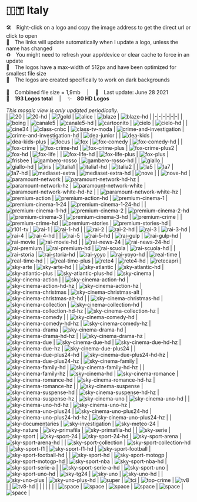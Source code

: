🇮🇹 Italy
===============
🛠 Right-click on a logo and copy the image address to get the direct url or click to open  
🔗 The links will update automatically when I update a logo, unless the name has changed  
♻️ You might need to refresh your app/device or clear cache to force in an update  
📐 The logos have a max-width of 512px and have been optimized for smallest file size  
🖤 The logos are created specifically to work on dark backgrounds  
   
💾 Combined file size = 1,9mb  |  📅 Last update: June 28 2021  
🎨 __193 Logos total__  |  ✨ __80 HD Logos__
   
   
*This mosaic view is only updated periodically.*  
| ![20] | ![20-hd] | ![7gold] | ![alice] | ![blaze] | ![blaze-hd] |
|-|-|-|-|-|-|
| ![boing] | ![canale5] | ![canale5-hd] | ![cartoonito] | ![cielo] | ![cielo-hd] |
| ![cine34] | ![class-cnbc] | ![class-tv-moda] | ![crime-and-investigation] | ![crime-and-investigation-hd] | ![dea-junior] |
| ![dea-kids] | ![dea-kids-plus] | ![focus] | ![fox] | ![fox-comedy] | ![fox-comedy-hd] |
| ![fox-crime] | ![fox-crime-hd] | ![fox-crime-plus] | ![fox-crime-plus2] | ![fox-hd] | ![fox-life] |
| ![fox-life-hd] | ![fox-life-plus] | ![fox-plus] | ![frisbee] | ![gambero-rosso] | ![gambero-rosso-hd] |
| ![giallo] | ![giallo-hd] | ![iris] | ![italia1] | ![italia1-hd] | ![italia2] |
| ![la5] | ![la7] | ![la7-hd] | ![mediaset-extra] | ![mediaset-extra-hd] | ![nove] |
| ![nove-hd] | ![paramount-network] | ![paramount-network-hd-hz] | ![paramount-network-hz] | ![paramount-network-white] | ![paramount-network-white-hd-hz] |
| ![paramount-network-white-hz] | ![premium-action] | ![premium-action-hd] | ![premium-cinema-1] | ![premium-cinema-1-24] | ![premium-cinema-1-24-hd] |
| ![premium-cinema-1-hd] | ![premium-cinema-2] | ![premium-cinema-2-hd] | ![premium-cinema-3] | ![premium-cinema-3-hd] | ![premium-crime] |
| ![premium-crime-hd] | ![premium-stories] | ![premium-stories-hd] | ![r101-tv] | ![rai-1] | ![rai-1-hd] |
| ![rai-2] | ![rai-2-hd] | ![rai-3] | ![rai-3-hd] | ![rai-4] | ![rai-4-hd] |
| ![rai-5] | ![rai-5-hd] | ![rai-gulp] | ![rai-gulp-hd] | ![rai-movie] | ![rai-movie-hd] |
| ![rai-news-24] | ![rai-news-24-hd] | ![rai-premium] | ![rai-premium-hd] | ![rai-scuola] | ![rai-scuola-hd] |
| ![rai-storia] | ![rai-storia-hd] | ![rai-yoyo] | ![rai-yoyo-hd] | ![real-time] | ![real-time-hd] |
| ![real-time-plus] | ![rete4] | ![rete4-hd] | ![retecapri] | ![sky-arte] | ![sky-arte-hd] |
| ![sky-atlantic] | ![sky-atlantic-hd] | ![sky-atlantic-plus] | ![sky-atlantic-plus-hd] | ![sky-cinema] | ![sky-cinema-action] |
| ![sky-cinema-action-hd] | ![sky-cinema-action-hd-hz] | ![sky-cinema-action-hz] | ![sky-cinema-christmas] | ![sky-cinema-christmas-alt] | ![sky-cinema-christmas-alt-hd] |
| ![sky-cinema-christmas-hd] | ![sky-cinema-collection] | ![sky-cinema-collection-hd] | ![sky-cinema-collection-hd-hz] | ![sky-cinema-collection-hz] | ![sky-cinema-comedy] |
| ![sky-cinema-comedy-hd] | ![sky-cinema-comedy-hd-hz] | ![sky-cinema-comedy-hz] | ![sky-cinema-drama] | ![sky-cinema-drama-hd] | ![sky-cinema-drama-hd-hz] |
| ![sky-cinema-drama-hz] | ![sky-cinema-due] | ![sky-cinema-due-hd] | ![sky-cinema-due-hd-hz] | ![sky-cinema-due-hz] | ![sky-cinema-due-plus24] |
| ![sky-cinema-due-plus24-hd] | ![sky-cinema-due-plus24-hd-hz] | ![sky-cinema-due-plus24-hz] | ![sky-cinema-family] | ![sky-cinema-family-hd] | ![sky-cinema-family-hd-hz] |
| ![sky-cinema-family-hz] | ![sky-cinema-hd] | ![sky-cinema-romance] | ![sky-cinema-romance-hd] | ![sky-cinema-romance-hd-hz] | ![sky-cinema-romance-hz] |
| ![sky-cinema-suspense] | ![sky-cinema-suspense-hd] | ![sky-cinema-suspense-hd-hz] | ![sky-cinema-suspense-hz] | ![sky-cinema-uno] | ![sky-cinema-uno-hd] |
| ![sky-cinema-uno-hd-hz] | ![sky-cinema-uno-hz] | ![sky-cinema-uno-plus24] | ![sky-cinema-uno-plus24-hd] | ![sky-cinema-uno-plus24-hd-hz] | ![sky-cinema-uno-plus24-hz] |
| ![sky-documentaries] | ![sky-investigation] | ![sky-meteo-24] | ![sky-nature] | ![sky-primafila] | ![sky-primafila-hd] |
| ![sky-serie] | ![sky-sport] | ![sky-sport-24] | ![sky-sport-24-hd] | ![sky-sport-arena] | ![sky-sport-arena-hd] |
| ![sky-sport-collection] | ![sky-sport-collection-hd] | ![sky-sport-f1] | ![sky-sport-f1-hd] | ![sky-sport-football] | ![sky-sport-football-hd] |
| ![sky-sport-hd] | ![sky-sport-motogp] | ![sky-sport-motogp-hd] | ![sky-sport-nba] | ![sky-sport-nba-hd] | ![sky-sport-serie-a] |
| ![sky-sport-serie-a-hd] | ![sky-sport-uno] | ![sky-sport-uno-hd] | ![sky-tg24] | ![sky-uno] | ![sky-uno-hd] |
| ![sky-uno-plus] | ![sky-uno-plus-hd] | ![super] | ![tci] | ![top-crime] | ![tv8] |
| ![tv8-hd] |  |  |  |  |  |
| ![space] | ![space] | ![space] | ![space] | ![space] | ![space] |

[20]:https://raw.githubusercontent.com/Tapiosinn/tv-logos/master/countries/italy/20-it.png
[20-hd]:https://raw.githubusercontent.com/Tapiosinn/tv-logos/master/countries/italy/hd/20-hd-it.png
[7gold]:https://raw.githubusercontent.com/Tapiosinn/tv-logos/master/countries/italy/7gold-it.png
[alice]:https://raw.githubusercontent.com/Tapiosinn/tv-logos/master/countries/italy/alice-it.png
[blaze]:https://raw.githubusercontent.com/Tapiosinn/tv-logos/master/countries/italy/blaze-it.png
[blaze-hd]:https://raw.githubusercontent.com/Tapiosinn/tv-logos/master/countries/italy/hd/blaze-hd-it.png
[boing]:https://raw.githubusercontent.com/Tapiosinn/tv-logos/master/countries/italy/boing-it.png
[canale5]:https://raw.githubusercontent.com/Tapiosinn/tv-logos/master/countries/italy/canale5-it.png
[canale5-hd]:https://raw.githubusercontent.com/Tapiosinn/tv-logos/master/countries/italy/hd/canale5-hd-it.png
[cartoonito]:https://raw.githubusercontent.com/Tapiosinn/tv-logos/master/countries/italy/cartoonito-it.png
[cielo]:https://raw.githubusercontent.com/Tapiosinn/tv-logos/master/countries/italy/cielo-it.png
[cielo-hd]:https://raw.githubusercontent.com/Tapiosinn/tv-logos/master/countries/italy/hd/cielo-hd-it.png
[cine34]:https://raw.githubusercontent.com/Tapiosinn/tv-logos/master/countries/italy/cine34-it.png
[class-cnbc]:https://raw.githubusercontent.com/Tapiosinn/tv-logos/master/countries/italy/class-cnbc-it.png
[class-tv-moda]:https://raw.githubusercontent.com/Tapiosinn/tv-logos/master/countries/italy/class-tv-moda-it.png
[crime-and-investigation]:https://raw.githubusercontent.com/Tapiosinn/tv-logos/master/countries/italy/crime-and-investigation-it.png
[crime-and-investigation-hd]:https://raw.githubusercontent.com/Tapiosinn/tv-logos/master/countries/italy/hd/crime-and-investigation-hd-it.png
[dea-junior]:https://raw.githubusercontent.com/Tapiosinn/tv-logos/master/countries/italy/dea-junior-it.png
[dea-kids]:https://raw.githubusercontent.com/Tapiosinn/tv-logos/master/countries/italy/dea-kids-it.png
[dea-kids-plus]:https://raw.githubusercontent.com/Tapiosinn/tv-logos/master/countries/italy/dea-kids-plus-it.png
[focus]:https://raw.githubusercontent.com/Tapiosinn/tv-logos/master/countries/italy/focus-it.png
[fox]:https://raw.githubusercontent.com/Tapiosinn/tv-logos/master/countries/italy/fox-it.png
[fox-comedy]:https://raw.githubusercontent.com/Tapiosinn/tv-logos/master/countries/italy/fox-comedy-it.png
[fox-comedy-hd]:https://raw.githubusercontent.com/Tapiosinn/tv-logos/master/countries/italy/hd/fox-comedy-hd-it.png
[fox-crime]:https://raw.githubusercontent.com/Tapiosinn/tv-logos/master/countries/italy/fox-crime-it.png
[fox-crime-hd]:https://raw.githubusercontent.com/Tapiosinn/tv-logos/master/countries/italy/hd/fox-crime-hd-it.png
[fox-crime-plus]:https://raw.githubusercontent.com/Tapiosinn/tv-logos/master/countries/italy/fox-crime-plus-it.png
[fox-crime-plus2]:https://raw.githubusercontent.com/Tapiosinn/tv-logos/master/countries/italy/fox-crime-plus2-it.png
[fox-hd]:https://raw.githubusercontent.com/Tapiosinn/tv-logos/master/countries/italy/hd/fox-hd-it.png
[fox-life]:https://raw.githubusercontent.com/Tapiosinn/tv-logos/master/countries/italy/fox-life-it.png
[fox-life-hd]:https://raw.githubusercontent.com/Tapiosinn/tv-logos/master/countries/italy/hd/fox-life-hd-it.png
[fox-life-plus]:https://raw.githubusercontent.com/Tapiosinn/tv-logos/master/countries/italy/fox-life-plus-it.png
[fox-plus]:https://raw.githubusercontent.com/Tapiosinn/tv-logos/master/countries/italy/fox-plus-it.png
[frisbee]:https://raw.githubusercontent.com/Tapiosinn/tv-logos/master/countries/italy/frisbee-it.png
[gambero-rosso]:https://raw.githubusercontent.com/Tapiosinn/tv-logos/master/countries/italy/gambero-rosso-it.png
[gambero-rosso-hd]:https://raw.githubusercontent.com/Tapiosinn/tv-logos/master/countries/italy/hd/gambero-rosso-hd-it.png
[giallo]:https://raw.githubusercontent.com/Tapiosinn/tv-logos/master/countries/italy/giallo-it.png
[giallo-hd]:https://raw.githubusercontent.com/Tapiosinn/tv-logos/master/countries/italy/hd/giallo-hd-it.png
[iris]:https://raw.githubusercontent.com/Tapiosinn/tv-logos/master/countries/italy/iris-it.png
[italia1]:https://raw.githubusercontent.com/Tapiosinn/tv-logos/master/countries/italy/italia1-it.png
[italia1-hd]:https://raw.githubusercontent.com/Tapiosinn/tv-logos/master/countries/italy/hd/italia1-hd-it.png
[italia2]:https://raw.githubusercontent.com/Tapiosinn/tv-logos/master/countries/italy/italia2-it.png
[la5]:https://raw.githubusercontent.com/Tapiosinn/tv-logos/master/countries/italy/la5-it.png
[la7]:https://raw.githubusercontent.com/Tapiosinn/tv-logos/master/countries/italy/la7-it.png
[la7-hd]:https://raw.githubusercontent.com/Tapiosinn/tv-logos/master/countries/italy/hd/la7-hd-it.png
[mediaset-extra]:https://raw.githubusercontent.com/Tapiosinn/tv-logos/master/countries/italy/mediaset-extra-it.png
[mediaset-extra-hd]:https://raw.githubusercontent.com/Tapiosinn/tv-logos/master/countries/italy/hd/mediaset-extra-hd-it.png
[nove]:https://raw.githubusercontent.com/Tapiosinn/tv-logos/master/countries/italy/nove-it.png
[nove-hd]:https://raw.githubusercontent.com/Tapiosinn/tv-logos/master/countries/italy/hd/nove-hd-it.png
[paramount-network]:https://raw.githubusercontent.com/Tapiosinn/tv-logos/master/countries/italy/paramount-network-it.png
[paramount-network-hd-hz]:https://raw.githubusercontent.com/Tapiosinn/tv-logos/master/countries/italy/hd/paramount-network-hd-hz-it.png
[paramount-network-hz]:https://raw.githubusercontent.com/Tapiosinn/tv-logos/master/countries/italy/paramount-network-hz-it.png
[paramount-network-white]:https://raw.githubusercontent.com/Tapiosinn/tv-logos/master/countries/italy/paramount-network-white-it.png
[paramount-network-white-hd-hz]:https://raw.githubusercontent.com/Tapiosinn/tv-logos/master/countries/italy/hd/paramount-network-white-hd-hz-it.png
[paramount-network-white-hz]:https://raw.githubusercontent.com/Tapiosinn/tv-logos/master/countries/italy/paramount-network-white-hz-it.png
[premium-action]:https://raw.githubusercontent.com/Tapiosinn/tv-logos/master/countries/italy/premium-action-it.png
[premium-action-hd]:https://raw.githubusercontent.com/Tapiosinn/tv-logos/master/countries/italy/hd/premium-action-hd-it.png
[premium-cinema-1]:https://raw.githubusercontent.com/Tapiosinn/tv-logos/master/countries/italy/premium-cinema-1-it.png
[premium-cinema-1-24]:https://raw.githubusercontent.com/Tapiosinn/tv-logos/master/countries/italy/premium-cinema-1-24-it.png
[premium-cinema-1-24-hd]:https://raw.githubusercontent.com/Tapiosinn/tv-logos/master/countries/italy/hd/premium-cinema-1-24-hd-it.png
[premium-cinema-1-hd]:https://raw.githubusercontent.com/Tapiosinn/tv-logos/master/countries/italy/hd/premium-cinema-1-hd-it.png
[premium-cinema-2]:https://raw.githubusercontent.com/Tapiosinn/tv-logos/master/countries/italy/premium-cinema-2-it.png
[premium-cinema-2-hd]:https://raw.githubusercontent.com/Tapiosinn/tv-logos/master/countries/italy/hd/premium-cinema-2-hd-it.png
[premium-cinema-3]:https://raw.githubusercontent.com/Tapiosinn/tv-logos/master/countries/italy/premium-cinema-3-it.png
[premium-cinema-3-hd]:https://raw.githubusercontent.com/Tapiosinn/tv-logos/master/countries/italy/hd/premium-cinema-3-hd-it.png
[premium-crime]:https://raw.githubusercontent.com/Tapiosinn/tv-logos/master/countries/italy/premium-crime-it.png
[premium-crime-hd]:https://raw.githubusercontent.com/Tapiosinn/tv-logos/master/countries/italy/hd/premium-crime-hd-it.png
[premium-stories]:https://raw.githubusercontent.com/Tapiosinn/tv-logos/master/countries/italy/premium-stories-it.png
[premium-stories-hd]:https://raw.githubusercontent.com/Tapiosinn/tv-logos/master/countries/italy/hd/premium-stories-hd-it.png
[r101-tv]:https://raw.githubusercontent.com/Tapiosinn/tv-logos/master/countries/italy/r101-tv-it.png
[rai-1]:https://raw.githubusercontent.com/Tapiosinn/tv-logos/master/countries/italy/rai-1-it.png
[rai-1-hd]:https://raw.githubusercontent.com/Tapiosinn/tv-logos/master/countries/italy/hd/rai-1-hd-it.png
[rai-2]:https://raw.githubusercontent.com/Tapiosinn/tv-logos/master/countries/italy/rai-2-it.png
[rai-2-hd]:https://raw.githubusercontent.com/Tapiosinn/tv-logos/master/countries/italy/hd/rai-2-hd-it.png
[rai-3]:https://raw.githubusercontent.com/Tapiosinn/tv-logos/master/countries/italy/rai-3-it.png
[rai-3-hd]:https://raw.githubusercontent.com/Tapiosinn/tv-logos/master/countries/italy/hd/rai-3-hd-it.png
[rai-4]:https://raw.githubusercontent.com/Tapiosinn/tv-logos/master/countries/italy/rai-4-it.png
[rai-4-hd]:https://raw.githubusercontent.com/Tapiosinn/tv-logos/master/countries/italy/hd/rai-4-hd-it.png
[rai-5]:https://raw.githubusercontent.com/Tapiosinn/tv-logos/master/countries/italy/rai-5-it.png
[rai-5-hd]:https://raw.githubusercontent.com/Tapiosinn/tv-logos/master/countries/italy/hd/rai-5-hd-it.png
[rai-gulp]:https://raw.githubusercontent.com/Tapiosinn/tv-logos/master/countries/italy/rai-gulp-it.png
[rai-gulp-hd]:https://raw.githubusercontent.com/Tapiosinn/tv-logos/master/countries/italy/hd/rai-gulp-hd-it.png
[rai-movie]:https://raw.githubusercontent.com/Tapiosinn/tv-logos/master/countries/italy/rai-movie-it.png
[rai-movie-hd]:https://raw.githubusercontent.com/Tapiosinn/tv-logos/master/countries/italy/hd/rai-movie-hd-it.png
[rai-news-24]:https://raw.githubusercontent.com/Tapiosinn/tv-logos/master/countries/italy/rai-news-24-it.png
[rai-news-24-hd]:https://raw.githubusercontent.com/Tapiosinn/tv-logos/master/countries/italy/hd/rai-news-24-hd-it.png
[rai-premium]:https://raw.githubusercontent.com/Tapiosinn/tv-logos/master/countries/italy/rai-premium-it.png
[rai-premium-hd]:https://raw.githubusercontent.com/Tapiosinn/tv-logos/master/countries/italy/hd/rai-premium-hd-it.png
[rai-scuola]:https://raw.githubusercontent.com/Tapiosinn/tv-logos/master/countries/italy/rai-scuola-it.png
[rai-scuola-hd]:https://raw.githubusercontent.com/Tapiosinn/tv-logos/master/countries/italy/hd/rai-scuola-hd-it.png
[rai-storia]:https://raw.githubusercontent.com/Tapiosinn/tv-logos/master/countries/italy/rai-storia-it.png
[rai-storia-hd]:https://raw.githubusercontent.com/Tapiosinn/tv-logos/master/countries/italy/hd/rai-storia-hd-it.png
[rai-yoyo]:https://raw.githubusercontent.com/Tapiosinn/tv-logos/master/countries/italy/rai-yoyo-it.png
[rai-yoyo-hd]:https://raw.githubusercontent.com/Tapiosinn/tv-logos/master/countries/italy/hd/rai-yoyo-hd-it.png
[real-time]:https://raw.githubusercontent.com/Tapiosinn/tv-logos/master/countries/italy/real-time-it.png
[real-time-hd]:https://raw.githubusercontent.com/Tapiosinn/tv-logos/master/countries/italy/hd/real-time-hd-it.png
[real-time-plus]:https://raw.githubusercontent.com/Tapiosinn/tv-logos/master/countries/italy/real-time-plus-it.png
[rete4]:https://raw.githubusercontent.com/Tapiosinn/tv-logos/master/countries/italy/rete4-it.png
[rete4-hd]:https://raw.githubusercontent.com/Tapiosinn/tv-logos/master/countries/italy/hd/rete4-hd-it.png
[retecapri]:https://raw.githubusercontent.com/Tapiosinn/tv-logos/master/countries/italy/retecapri-it.png
[sky-arte]:https://raw.githubusercontent.com/Tapiosinn/tv-logos/master/countries/italy/sky-arte-it.png
[sky-arte-hd]:https://raw.githubusercontent.com/Tapiosinn/tv-logos/master/countries/italy/hd/sky-arte-hd-it.png
[sky-atlantic]:https://raw.githubusercontent.com/Tapiosinn/tv-logos/master/countries/italy/sky-atlantic-it.png
[sky-atlantic-hd]:https://raw.githubusercontent.com/Tapiosinn/tv-logos/master/countries/italy/hd/sky-atlantic-hd-it.png
[sky-atlantic-plus]:https://raw.githubusercontent.com/Tapiosinn/tv-logos/master/countries/italy/sky-atlantic-plus-it.png
[sky-atlantic-plus-hd]:https://raw.githubusercontent.com/Tapiosinn/tv-logos/master/countries/italy/hd/sky-atlantic-plus-hd-it.png
[sky-cinema]:https://raw.githubusercontent.com/Tapiosinn/tv-logos/master/countries/italy/sky-cinema-it.png
[sky-cinema-action]:https://raw.githubusercontent.com/Tapiosinn/tv-logos/master/countries/italy/sky-cinema-action-it.png
[sky-cinema-action-hd]:https://raw.githubusercontent.com/Tapiosinn/tv-logos/master/countries/italy/hd/sky-cinema-action-hd-it.png
[sky-cinema-action-hd-hz]:https://raw.githubusercontent.com/Tapiosinn/tv-logos/master/countries/italy/hd/sky-cinema-action-hd-hz-it.png
[sky-cinema-action-hz]:https://raw.githubusercontent.com/Tapiosinn/tv-logos/master/countries/italy/sky-cinema-action-hz-it.png
[sky-cinema-christmas]:https://raw.githubusercontent.com/Tapiosinn/tv-logos/master/countries/italy/sky-cinema-christmas-it.png
[sky-cinema-christmas-alt]:https://raw.githubusercontent.com/Tapiosinn/tv-logos/master/countries/italy/sky-cinema-christmas-alt-it.png
[sky-cinema-christmas-alt-hd]:https://raw.githubusercontent.com/Tapiosinn/tv-logos/master/countries/italy/hd/sky-cinema-christmas-alt-hd-it.png
[sky-cinema-christmas-hd]:https://raw.githubusercontent.com/Tapiosinn/tv-logos/master/countries/italy/hd/sky-cinema-christmas-hd-it.png
[sky-cinema-collection]:https://raw.githubusercontent.com/Tapiosinn/tv-logos/master/countries/italy/sky-cinema-collection-it.png
[sky-cinema-collection-hd]:https://raw.githubusercontent.com/Tapiosinn/tv-logos/master/countries/italy/hd/sky-cinema-collection-hd-it.png
[sky-cinema-collection-hd-hz]:https://raw.githubusercontent.com/Tapiosinn/tv-logos/master/countries/italy/hd/sky-cinema-collection-hd-hz-it.png
[sky-cinema-collection-hz]:https://raw.githubusercontent.com/Tapiosinn/tv-logos/master/countries/italy/sky-cinema-collection-hz-it.png
[sky-cinema-comedy]:https://raw.githubusercontent.com/Tapiosinn/tv-logos/master/countries/italy/sky-cinema-comedy-it.png
[sky-cinema-comedy-hd]:https://raw.githubusercontent.com/Tapiosinn/tv-logos/master/countries/italy/hd/sky-cinema-comedy-hd-it.png
[sky-cinema-comedy-hd-hz]:https://raw.githubusercontent.com/Tapiosinn/tv-logos/master/countries/italy/hd/sky-cinema-comedy-hd-hz-it.png
[sky-cinema-comedy-hz]:https://raw.githubusercontent.com/Tapiosinn/tv-logos/master/countries/italy/sky-cinema-comedy-hz-it.png
[sky-cinema-drama]:https://raw.githubusercontent.com/Tapiosinn/tv-logos/master/countries/italy/sky-cinema-drama-it.png
[sky-cinema-drama-hd]:https://raw.githubusercontent.com/Tapiosinn/tv-logos/master/countries/italy/hd/sky-cinema-drama-hd-it.png
[sky-cinema-drama-hd-hz]:https://raw.githubusercontent.com/Tapiosinn/tv-logos/master/countries/italy/hd/sky-cinema-drama-hd-hz-it.png
[sky-cinema-drama-hz]:https://raw.githubusercontent.com/Tapiosinn/tv-logos/master/countries/italy/sky-cinema-drama-hz-it.png
[sky-cinema-due]:https://raw.githubusercontent.com/Tapiosinn/tv-logos/master/countries/italy/sky-cinema-due-it.png
[sky-cinema-due-hd]:https://raw.githubusercontent.com/Tapiosinn/tv-logos/master/countries/italy/hd/sky-cinema-due-hd-it.png
[sky-cinema-due-hd-hz]:https://raw.githubusercontent.com/Tapiosinn/tv-logos/master/countries/italy/hd/sky-cinema-due-hd-hz-it.png
[sky-cinema-due-hz]:https://raw.githubusercontent.com/Tapiosinn/tv-logos/master/countries/italy/sky-cinema-due-hz-it.png
[sky-cinema-due-plus24]:https://raw.githubusercontent.com/Tapiosinn/tv-logos/master/countries/italy/sky-cinema-due-plus24-it.png
[sky-cinema-due-plus24-hd]:https://raw.githubusercontent.com/Tapiosinn/tv-logos/master/countries/italy/hd/sky-cinema-due-plus24-hd-it.png
[sky-cinema-due-plus24-hd-hz]:https://raw.githubusercontent.com/Tapiosinn/tv-logos/master/countries/italy/hd/sky-cinema-due-plus24-hd-hz-it.png
[sky-cinema-due-plus24-hz]:https://raw.githubusercontent.com/Tapiosinn/tv-logos/master/countries/italy/sky-cinema-due-plus24-hz-it.png
[sky-cinema-family]:https://raw.githubusercontent.com/Tapiosinn/tv-logos/master/countries/italy/sky-cinema-family-it.png
[sky-cinema-family-hd]:https://raw.githubusercontent.com/Tapiosinn/tv-logos/master/countries/italy/hd/sky-cinema-family-hd-it.png
[sky-cinema-family-hd-hz]:https://raw.githubusercontent.com/Tapiosinn/tv-logos/master/countries/italy/hd/sky-cinema-family-hd-hz-it.png
[sky-cinema-family-hz]:https://raw.githubusercontent.com/Tapiosinn/tv-logos/master/countries/italy/sky-cinema-family-hz-it.png
[sky-cinema-hd]:https://raw.githubusercontent.com/Tapiosinn/tv-logos/master/countries/italy/hd/sky-cinema-hd-it.png
[sky-cinema-romance]:https://raw.githubusercontent.com/Tapiosinn/tv-logos/master/countries/italy/sky-cinema-romance-it.png
[sky-cinema-romance-hd]:https://raw.githubusercontent.com/Tapiosinn/tv-logos/master/countries/italy/hd/sky-cinema-romance-hd-it.png
[sky-cinema-romance-hd-hz]:https://raw.githubusercontent.com/Tapiosinn/tv-logos/master/countries/italy/hd/sky-cinema-romance-hd-hz-it.png
[sky-cinema-romance-hz]:https://raw.githubusercontent.com/Tapiosinn/tv-logos/master/countries/italy/sky-cinema-romance-hz-it.png
[sky-cinema-suspense]:https://raw.githubusercontent.com/Tapiosinn/tv-logos/master/countries/italy/sky-cinema-suspense-it.png
[sky-cinema-suspense-hd]:https://raw.githubusercontent.com/Tapiosinn/tv-logos/master/countries/italy/hd/sky-cinema-suspense-hd-it.png
[sky-cinema-suspense-hd-hz]:https://raw.githubusercontent.com/Tapiosinn/tv-logos/master/countries/italy/hd/sky-cinema-suspense-hd-hz-it.png
[sky-cinema-suspense-hz]:https://raw.githubusercontent.com/Tapiosinn/tv-logos/master/countries/italy/sky-cinema-suspense-hz-it.png
[sky-cinema-uno]:https://raw.githubusercontent.com/Tapiosinn/tv-logos/master/countries/italy/sky-cinema-uno-it.png
[sky-cinema-uno-hd]:https://raw.githubusercontent.com/Tapiosinn/tv-logos/master/countries/italy/hd/sky-cinema-uno-hd-it.png
[sky-cinema-uno-hd-hz]:https://raw.githubusercontent.com/Tapiosinn/tv-logos/master/countries/italy/hd/sky-cinema-uno-hd-hz-it.png
[sky-cinema-uno-hz]:https://raw.githubusercontent.com/Tapiosinn/tv-logos/master/countries/italy/sky-cinema-uno-hz-it.png
[sky-cinema-uno-plus24]:https://raw.githubusercontent.com/Tapiosinn/tv-logos/master/countries/italy/sky-cinema-uno-plus24-it.png
[sky-cinema-uno-plus24-hd]:https://raw.githubusercontent.com/Tapiosinn/tv-logos/master/countries/italy/hd/sky-cinema-uno-plus24-hd-it.png
[sky-cinema-uno-plus24-hd-hz]:https://raw.githubusercontent.com/Tapiosinn/tv-logos/master/countries/italy/hd/sky-cinema-uno-plus24-hd-hz-it.png
[sky-cinema-uno-plus24-hz]:https://raw.githubusercontent.com/Tapiosinn/tv-logos/master/countries/italy/sky-cinema-uno-plus24-hz-it.png
[sky-documentaries]:https://raw.githubusercontent.com/Tapiosinn/tv-logos/master/countries/italy/sky-documentaries-it.png
[sky-investigation]:https://raw.githubusercontent.com/Tapiosinn/tv-logos/master/countries/italy/sky-investigation-it.png
[sky-meteo-24]:https://raw.githubusercontent.com/Tapiosinn/tv-logos/master/countries/italy/sky-meteo-24-it.png
[sky-nature]:https://raw.githubusercontent.com/Tapiosinn/tv-logos/master/countries/italy/sky-nature-it.png
[sky-primafila]:https://raw.githubusercontent.com/Tapiosinn/tv-logos/master/countries/italy/sky-primafila-it.png
[sky-primafila-hd]:https://raw.githubusercontent.com/Tapiosinn/tv-logos/master/countries/italy/hd/sky-primafila-hd-it.png
[sky-serie]:https://raw.githubusercontent.com/Tapiosinn/tv-logos/master/countries/italy/sky-serie-it.png
[sky-sport]:https://raw.githubusercontent.com/Tapiosinn/tv-logos/master/countries/italy/sky-sport-it.png
[sky-sport-24]:https://raw.githubusercontent.com/Tapiosinn/tv-logos/master/countries/italy/sky-sport-24-it.png
[sky-sport-24-hd]:https://raw.githubusercontent.com/Tapiosinn/tv-logos/master/countries/italy/hd/sky-sport-24-hd-it.png
[sky-sport-arena]:https://raw.githubusercontent.com/Tapiosinn/tv-logos/master/countries/italy/sky-sport-arena-it.png
[sky-sport-arena-hd]:https://raw.githubusercontent.com/Tapiosinn/tv-logos/master/countries/italy/hd/sky-sport-arena-hd-it.png
[sky-sport-collection]:https://raw.githubusercontent.com/Tapiosinn/tv-logos/master/countries/italy/sky-sport-collection-it.png
[sky-sport-collection-hd]:https://raw.githubusercontent.com/Tapiosinn/tv-logos/master/countries/italy/hd/sky-sport-collection-hd-it.png
[sky-sport-f1]:https://raw.githubusercontent.com/Tapiosinn/tv-logos/master/countries/italy/sky-sport-f1-it.png
[sky-sport-f1-hd]:https://raw.githubusercontent.com/Tapiosinn/tv-logos/master/countries/italy/hd/sky-sport-f1-hd-it.png
[sky-sport-football]:https://raw.githubusercontent.com/Tapiosinn/tv-logos/master/countries/italy/sky-sport-football-it.png
[sky-sport-football-hd]:https://raw.githubusercontent.com/Tapiosinn/tv-logos/master/countries/italy/hd/sky-sport-football-hd-it.png
[sky-sport-hd]:https://raw.githubusercontent.com/Tapiosinn/tv-logos/master/countries/italy/hd/sky-sport-hd-it.png
[sky-sport-motogp]:https://raw.githubusercontent.com/Tapiosinn/tv-logos/master/countries/italy/sky-sport-motogp-it.png
[sky-sport-motogp-hd]:https://raw.githubusercontent.com/Tapiosinn/tv-logos/master/countries/italy/hd/sky-sport-motogp-hd-it.png
[sky-sport-nba]:https://raw.githubusercontent.com/Tapiosinn/tv-logos/master/countries/italy/sky-sport-nba-it.png
[sky-sport-nba-hd]:https://raw.githubusercontent.com/Tapiosinn/tv-logos/master/countries/italy/hd/sky-sport-nba-hd-it.png
[sky-sport-serie-a]:https://raw.githubusercontent.com/Tapiosinn/tv-logos/master/countries/italy/sky-sport-serie-a-it.png
[sky-sport-serie-a-hd]:https://raw.githubusercontent.com/Tapiosinn/tv-logos/master/countries/italy/hd/sky-sport-serie-a-hd-it.png
[sky-sport-uno]:https://raw.githubusercontent.com/Tapiosinn/tv-logos/master/countries/italy/sky-sport-uno-it.png
[sky-sport-uno-hd]:https://raw.githubusercontent.com/Tapiosinn/tv-logos/master/countries/italy/hd/sky-sport-uno-hd-it.png
[sky-tg24]:https://raw.githubusercontent.com/Tapiosinn/tv-logos/master/countries/italy/sky-tg24-it.png
[sky-uno]:https://raw.githubusercontent.com/Tapiosinn/tv-logos/master/countries/italy/sky-uno-it.png
[sky-uno-hd]:https://raw.githubusercontent.com/Tapiosinn/tv-logos/master/countries/italy/hd/sky-uno-hd-it.png
[sky-uno-plus]:https://raw.githubusercontent.com/Tapiosinn/tv-logos/master/countries/italy/sky-uno-plus-it.png
[sky-uno-plus-hd]:https://raw.githubusercontent.com/Tapiosinn/tv-logos/master/countries/italy/hd/sky-uno-plus-hd-it.png
[super]:https://raw.githubusercontent.com/Tapiosinn/tv-logos/master/countries/italy/super-it.png
[tci]:https://raw.githubusercontent.com/Tapiosinn/tv-logos/master/countries/italy/tci-it.png
[top-crime]:https://raw.githubusercontent.com/Tapiosinn/tv-logos/master/countries/italy/top-crime-it.png
[tv8]:https://raw.githubusercontent.com/Tapiosinn/tv-logos/master/countries/italy/tv8-it.png
[tv8-hd]:https://raw.githubusercontent.com/Tapiosinn/tv-logos/master/countries/italy/hd/tv8-hd-it.png

[space]:https://raw.githubusercontent.com/Tapiosinn/tv-logos/master/misc/%CE%A9/space-1500.png
